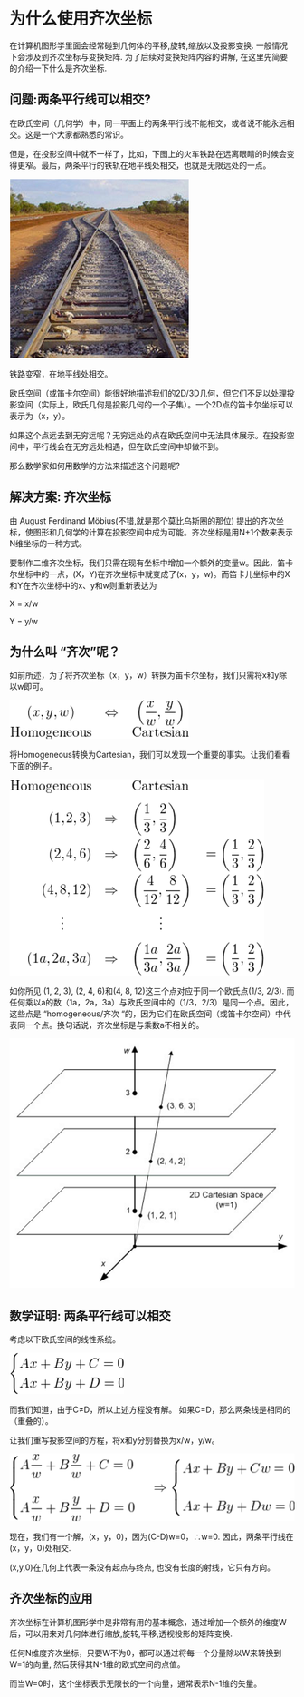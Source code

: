 # 为什么使用齐次坐标

在计算机图形学里面会经常碰到几何体的平移,旋转,缩放以及投影变换. 一般情况下会涉及到齐次坐标与变换矩阵. 为了后续对变换矩阵内容的讲解, 在这里先简要的介绍一下什么是齐次坐标.

## 问题:两条平行线可以相交?

在欧氏空间（几何学）中，同一平面上的两条平行线不能相交，或者说不能永远相交。这是一个大家都熟悉的常识。

但是，在投影空间中就不一样了，比如，下图上的火车铁路在远离眼睛的时候会变得更窄。最后，两条平行的铁轨在地平线处相交，也就是无限远处的一点。

![image-20220828213045659](media/image-20220828213045659.png)

铁路变窄，在地平线处相交。

欧氏空间（或笛卡尔空间）能很好地描述我们的2D/3D几何，但它们不足以处理投影空间（实际上，欧氏几何是投影几何的一个子集）。一个2D点的笛卡尔坐标可以表示为（x，y）。

如果这个点远去到无穷远呢？无穷远处的点在欧氏空间中无法具体展示。在投影空间中，平行线会在无穷远处相遇，但在欧氏空间中却做不到。

那么数学家如何用数学的方法来描述这个问题呢?

## 解决方案: 齐次坐标

由 August Ferdinand Möbius(不错,就是那个莫比乌斯圈的那位) 提出的齐次坐标，使图形和几何学的计算在投影空间中成为可能。齐次坐标是用N+1个数来表示N维坐标的一种方式。

要制作二维齐次坐标，我们只需在现有坐标中增加一个额外的变量w。因此，笛卡尔坐标中的一点，(X，Y)在齐次坐标中就变成了(x，y，w)。而笛卡儿坐标中的X和Y在齐次坐标中的x、y和w则重新表达为

X = x/w

Y = y/w

## 为什么叫 “齐次”呢？

如前所述，为了将齐次坐标（x，y，w）转换为笛卡尔坐标，我们只需将x和y除以w即可。

 ![image-20220828213322558](media/image-20220828213322558.png)

将Homogeneous转换为Cartesian，我们可以发现一个重要的事实。让我们看看下面的例子。

 ![image-20220828213342198](media/image-20220828213342198.png)

如你所见 (1, 2, 3), (2, 4, 6)和(4, 8, 12)这三个点对应于同一个欧氏点(1/3, 2/3). 而任何乘以a的数（1a，2a，3a）与欧氏空间中的（1/3，2/3）是同一个点。因此，这些点是 “homogeneous/齐次 “的，因为它们在欧氏空间（或笛卡尔空间）中代表同一个点。换句话说，齐次坐标是与乘数a不相关的。

 ![image-20220828213355588](media/image-20220828213355588.png)

## 数学证明: 两条平行线可以相交

考虑以下欧氏空间的线性系统。

 ![image-20220828213408371](media/image-20220828213408371.png)

而我们知道，由于C≠D，所以上述方程没有解。 如果C=D，那么两条线是相同的（重叠的）。

让我们重写投影空间的方程，将x和y分别替换为x/w，y/w。

 ![image-20220828213418367](media/image-20220828213418367.png)

现在，我们有一个解，(x，y，0)，因为(C-D)w=0，∴w=0. 因此，两条平行线在(x，y，0)处相交.

(x,y,0)在几何上代表一条没有起点与终点, 也没有长度的射线，它只有方向。

## 齐次坐标的应用

齐次坐标在计算机图形学中是非常有用的基本概念，通过增加一个额外的维度W后，可以用来对几何体进行缩放,旋转,平移,透视投影的矩阵变换.

任何N维度齐次坐标，只要W不为0，都可以通过将每一个分量除以W来转换到 W=1的向量, 然后获得其N-1维的欧式空间的点值。

而当W=0时，这个坐标表示无限长的一个向量，通常表示N-1维的矢量。